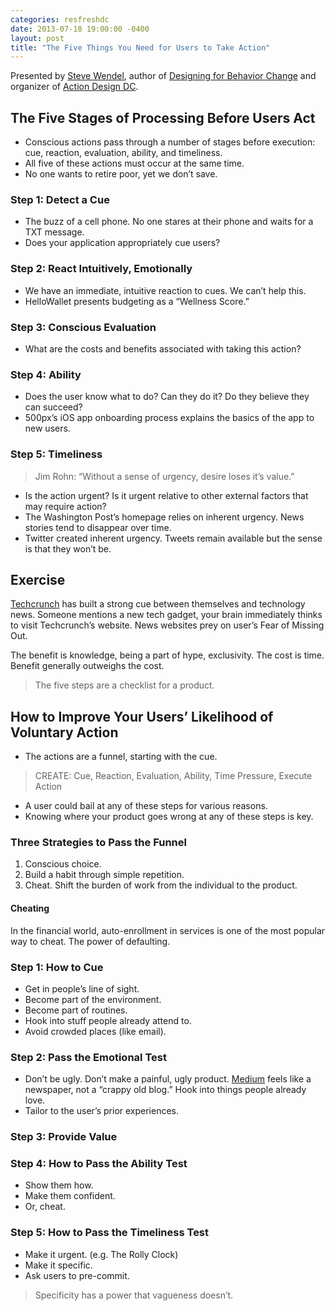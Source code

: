 ```yaml
---
categories: resfreshdc
date: 2013-07-18 19:00:00 -0400
layout: post
title: "The Five Things You Need for Users to Take Action"
---
```


Presented by [Steve Wendel](http://www.hellowallet.com/), author of [Designing for Behavior Change](http://bit.ly/changebehavior) and organizer of [Action Design DC](http://www.meetup.com/Action-Design-DC/).

## The Five Stages of Processing Before Users Act

- Conscious actions pass through a number of stages before execution: cue, reaction, evaluation, ability, and timeliness.
- All five of these actions must occur at the same time.
- No one wants to retire poor, yet we don’t save.

### Step 1: Detect a Cue

- The buzz of a cell phone. No one stares at their phone and waits for a TXT message.
- Does your application appropriately cue users?

### Step 2: React Intuitively, Emotionally

- We have an immediate, intuitive reaction to cues. We can’t help this.
- HelloWallet presents budgeting as a “Wellness Score.”

### Step 3: Conscious Evaluation

- What are the costs and benefits associated with taking this action?

### Step 4: Ability

- Does the user know what to do? Can they do it? Do they believe they can succeed?
- 500px’s iOS app onboarding process explains the basics of the app to new users.

### Step 5: Timeliness

> Jim Rohn: “Without a sense of urgency, desire loses it’s value.”

- Is the action urgent? Is it urgent relative to other external factors that may require action?
- The Washington Post’s homepage relies on inherent urgency. News stories tend to disappear over time.
- Twitter created inherent urgency. Tweets remain available but the sense is that they won’t be.


## Exercise

[Techcrunch](http://www.techcrunch.com/) has built a strong cue between themselves and technology news. Someone mentions a new tech gadget, your brain immediately thinks to visit Techcrunch’s website. News websites prey on user’s Fear of Missing Out.

The benefit is knowledge, being a part of hype, exclusivity. The cost is time. Benefit generally outweighs the cost.

> The five steps are a checklist for a product.


## How to Improve Your Users’ Likelihood of Voluntary Action

- The actions are a funnel, starting with the cue.

> CREATE: Cue, Reaction, Evaluation, Ability, Time Pressure, Execute Action

- A user could bail at any of these steps for various reasons.
- Knowing where your product goes wrong at any of these steps is key.

### Three Strategies to Pass the Funnel

1. Conscious choice.
2. Build a habit through simple repetition.
3. Cheat. Shift the burden of work from the individual to the product.

#### Cheating

In the financial world, auto-enrollment in services is one of the most popular way to cheat. The power of defaulting.

### Step 1: How to Cue

- Get in people’s line of sight.
- Become part of the environment.
- Become part of routines.
- Hook into stuff people already attend to.
- Avoid crowded places (like email).

### Step 2: Pass the Emotional Test

- Don’t be ugly. Don’t make a painful, ugly product. [Medium](http://www.medium.com/) feels like a newspaper, not a “crappy old blog.” Hook into things people already love.
- Tailor to the user’s prior experiences.

### Step 3: Provide Value

### Step 4: How to Pass the Ability Test

- Show them how.
- Make them confident.
- Or, cheat.

### Step 5: How to Pass the Timeliness Test

- Make it urgent. (e.g. The Rolly Clock)
- Make it specific.
- Ask users to pre-commit.

> Specificity has a power that vagueness doesn’t.